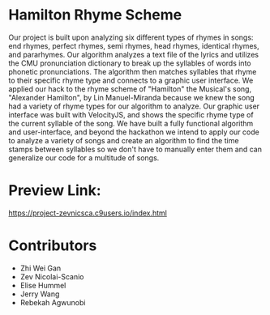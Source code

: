 # Hamilton Rhyme Scheme

Our project is built upon analyzing six different types of rhymes in songs: end rhymes, perfect rhymes, semi rhymes, head rhymes, identical rhymes, and pararhymes. Our algorithm analyzes a text file of the lyrics and utilizes the CMU pronunciation dictionary to break up the syllables of words into phonetic pronunciations. The algorithm then matches syllables that rhyme to their specific rhyme type and connects to a graphic user interface. We applied our hack to the rhyme scheme of "Hamilton" the Musical's song, "Alexander Hamilton", by Lin Manuel-Miranda because we knew the song had a variety of rhyme types for our algorithm to analyze. Our graphic user interface was built with VelocityJS, and shows the specific rhyme type of the current syllable of the song. We have built a fully functional algorithm and user-interface, and beyond the hackathon we intend to apply our code to analyze a variety of songs and create an algorithm to find the time stamps between syllables so we don't have to manually enter them and can generalize our code for a multitude of songs.

# Preview Link:

https://project-zevnicsca.c9users.io/index.html

# Contributors

- Zhi Wei Gan
- Zev Nicolai-Scanio
- Elise Hummel
- Jerry Wang
- Rebekah Agwunobi
